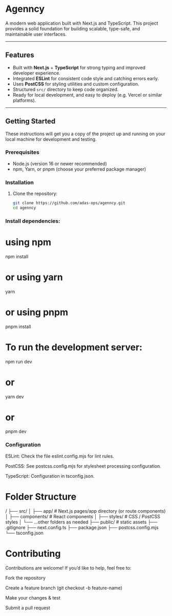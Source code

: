 # Agenncy

A modern web application built with Next.js and TypeScript. This project provides a solid foundation for building scalable, type-safe, and maintainable user interfaces.

---

## Features

- Built with **Next.js** + **TypeScript** for strong typing and improved developer experience.  
- Integrated **ESLint** for consistent code style and catching errors early.  
- Uses **PostCSS** for styling utilities and custom configuration.  
- Structured `src/` directory to keep code organized.  
- Ready for local development, and easy to deploy (e.g. Vercel or similar platforms).  

---

## Getting Started

These instructions will get you a copy of the project up and running on your local machine for development and testing.

### Prerequisites

- Node.js (version 16 or newer recommended)  
- npm, Yarn, or pnpm (choose your preferred package manager)  

### Installation

1. Clone the repository:

   ```bash
   git clone https://github.com/adas-ops/agenncy.git
   cd agenncy
### Install dependencies:

# using npm

npm install

# or using yarn
yarn

# or using pnpm
pnpm install

# To run the development server:

npm run dev
# or
yarn dev
# or
pnpm dev

### Configuration

ESLint: Check the file eslint.config.mjs for lint rules.

PostCSS: See postcss.config.mjs for stylesheet processing configuration.

TypeScript: Configuration in tsconfig.json.

# Folder Structure



/
├── src/
│   ├── app/             # Next.js pages/app directory (or route components)
│   ├── components/      # React components
│   ├── styles/          # CSS / PostCSS styles
│   └── ...other folders as needed
├── public/              # static assets
├── .gitignore
├── next.config.ts
├── package.json
├── postcss.config.mjs
└── tsconfig.json








# Contributing
Contributions are welcome! If you’d like to help, feel free to:

Fork the repository

Create a feature branch (git checkout -b feature-name)

Make your changes & test

Submit a pull request


